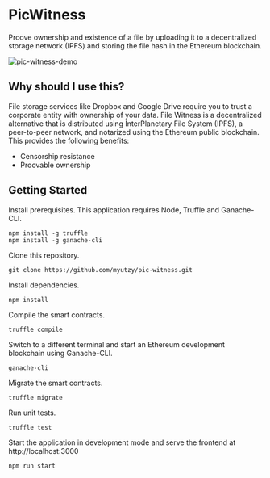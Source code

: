 # PicWitness
Proove ownership and existence of a file by uploading it to a decentralized storage network (IPFS) and storing the file hash in the Ethereum blockchain.

![pic-witness-demo](https://user-images.githubusercontent.com/1199572/44621350-d2224700-a872-11e8-9fe4-901d220a12d2.gif)

## Why should I use this?
File storage services like Dropbox and Google Drive require you to trust a corporate entity with ownership of your data. File Witness is a decentralized alternative that is distributed using InterPlanetary File System (IPFS), a peer-to-peer network, and notarized using the Ethereum public blockchain. This provides the following benefits:

- Censorship resistance
- Proovable ownership

## Getting Started
Install prerequisites. This application requires Node, Truffle and Ganache-CLI.

```
npm install -g truffle
npm install -g ganache-cli
```

Clone this repository.

```
git clone https://github.com/myutzy/pic-witness.git
```

Install dependencies.

```
npm install
```

Compile the smart contracts.

```
truffle compile
```

Switch to a different terminal and start an Ethereum development blockchain using Ganache-CLI.

```
ganache-cli
```

Migrate the smart contracts.

```
truffle migrate
```

Run unit tests.

```
truffle test
```

Start the application in development mode and serve the frontend at http://localhost:3000

```
npm run start
```
